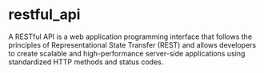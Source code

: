 # restful_api

A RESTful API is a web application programming interface that follows the principles of Representational State Transfer (REST) and allows developers to create scalable and high-performance server-side applications using standardized HTTP methods and status codes.
